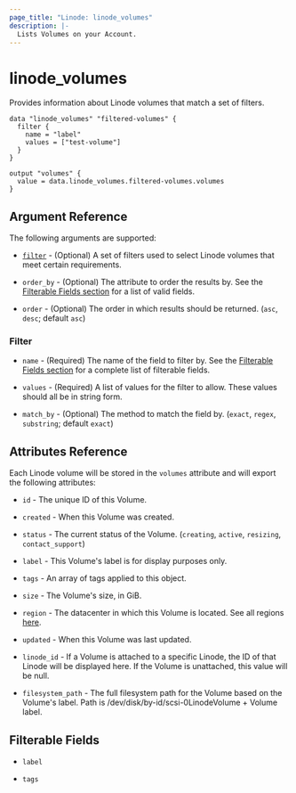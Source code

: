 ```yaml
---
page_title: "Linode: linode_volumes"
description: |-
  Lists Volumes on your Account.
---
```


# linode\_volumes

Provides information about Linode volumes that match a set of filters.

```hcl
data "linode_volumes" "filtered-volumes" {
  filter {
    name = "label"
    values = ["test-volume"]
  }
}

output "volumes" {
  value = data.linode_volumes.filtered-volumes.volumes
}
```

## Argument Reference

The following arguments are supported:

* [`filter`](#filter) - (Optional) A set of filters used to select Linode volumes that meet certain requirements.

* `order_by` - (Optional) The attribute to order the results by. See the [Filterable Fields section](#filterable-fields) for a list of valid fields.

* `order` - (Optional) The order in which results should be returned. (`asc`, `desc`; default `asc`)

### Filter

* `name` - (Required) The name of the field to filter by. See the [Filterable Fields section](#filterable-fields) for a complete list of filterable fields.

* `values` - (Required) A list of values for the filter to allow. These values should all be in string form.

* `match_by` - (Optional) The method to match the field by. (`exact`, `regex`, `substring`; default `exact`)

## Attributes Reference

Each Linode volume will be stored in the `volumes` attribute and will export the following attributes:

* `id` - The unique ID of this Volume.

* `created` - When this Volume was created.

* `status` - The current status of the Volume. (`creating`, `active`, `resizing`, `contact_support`)

* `label` - This Volume's label is for display purposes only.

* `tags` - An array of tags applied to this object.

* `size` - The Volume's size, in GiB.

* `region` - The datacenter in which this Volume is located. See all regions [here](https://api.linode.com/v4/regions).

* `updated` - When this Volume was last updated.

* `linode_id` - If a Volume is attached to a specific Linode, the ID of that Linode will be displayed here. If the Volume is unattached, this value will be null.

* `filesystem_path` - The full filesystem path for the Volume based on the Volume's label. Path is /dev/disk/by-id/scsi-0LinodeVolume + Volume label.

## Filterable Fields

* `label`

* `tags`
